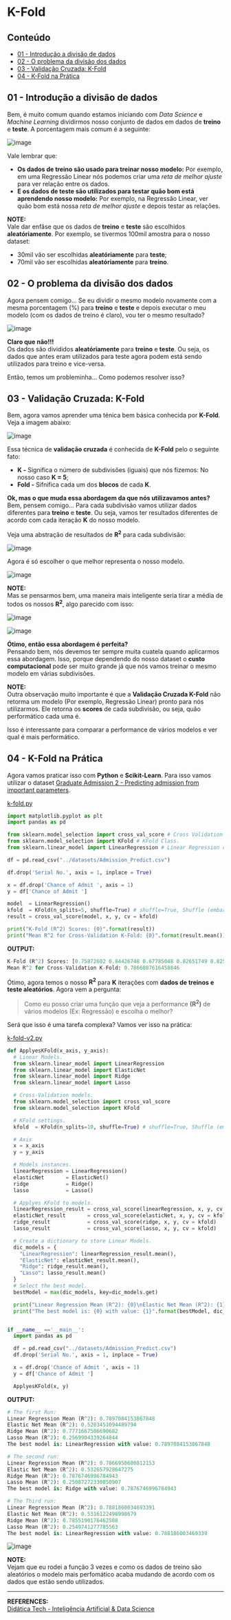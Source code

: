 # K-Fold

## Conteúdo

 - [01 - Introdução a divisão de dados](#01)
 - [02 - O problema da divisão dos dados](#02)
 - [03 - Validação Cruzada: K-Fold](#03)
 - [04 - K-Fold na Prática](#k-fold-in-practice)

<div id="01"></div>

## 01 - Introdução a divisão de dados

Bem, é muito comum quando estamos iniciando com *Data Science* e *Machine Learning* dividirmos nosso conjunto de dados em dados de **treino** e **teste**. A porcentagem mais comum é a seguinte:

![image](images/01.png)  

Vale lembrar que:

 - **Os dados de treino são usado para treinar nosso modelo:** Por exemplo, em uma Regressão Linear nós podemos criar uma *reta de melhor ajuste* para ver relação entre os dados.
 - **E os dados de teste são utilizados para testar quão bom está aprendendo nosso modelo:** Por exemplo, na Regressão Linear, ver quão bom está nossa *reta de melhor ajuste* e depois testar as relações.

**NOTE:**  
Vale dar enfâse que os dados de **treino** e **teste** são escolhidos **aleatóriamente**. Por exemplo, se tivermos 100mil amostra para o nosso dataset:

 - 30mil vão ser escolhidas **aleatóriamente** para **teste**;
 - 70mil vão ser escolhidas **aleatóriamente** para **treino**.

<div id="02"></div>

## 02 - O problema da divisão dos dados

Agora pensem comigo... Se eu dividir o mesmo modelo novamente com a mesma porcentagem (%) para **treino** e **teste** e depois executar o meu modelo (com os dados de treino é claro), vou ter o mesmo resultado?

![image](images/tenor.gif)  

**Claro que não!!!**  
Os dados são divididos **aleatóriamente** para **treino** e **teste**. Ou seja, os dados que antes eram utilizados para teste agora podem está sendo utilizados para treino e vice-versa.

Então, temos um probleminha... Como podemos resolver isso?

<div id="03"></div>

## 03 - Validação Cruzada: K-Fold

Bem, agora vamos aprender uma ténica bem básica conhecida por **K-Fold**. Veja a imagem abaixo:

![image](images/02.png)  

Essa técnica de **validação cruzada** é conhecida de **K-Fold** pelo o seguinte fato:

 - **K -** Significa o número de subdivisões (iguais) que nós fizemos: No nosso caso **K = 5**;
 - **Fold -** Sifnifica cada um dos **blocos** de cada **K**.

**Ok, mas o que muda essa abordagem da que nós utilizavamos antes?**  
Bem, pensem comigo... Para cada subdivisão vamos utilizar dados diferentes para **treino** e **teste**. Ou seja, vamos ter resultados diferentes de acordo com cada iteração **K** do nosso modelo.

Veja uma abstração de resultados de **R<sup>2</sup>** para cada subdivisão:

![image](images/03.png)  

Agora é só escolher o que melhor representa o nosso modelo.

![image](images/genius.gif)  

**NOTE:**  
Mas se pensarmos bem, uma maneira mais inteligente seria tirar a média de todos os nossos **R<sup>2</sup>**, algo parecido com isso:

![image](images/04.png)  

![image](images/genius.gif)  

**Ótimo, então essa abordagem é perfeita?**  
Pensando bem, nós devemos ter sempre muita cuatela quando aplicarmos essa abordagem. Isso, porque dependendo do nosso dataset o **custo computacional** pode ser muito grande já que nós vamos treinar o mesmo modelo em várias subdivisões.

**NOTE:**  
Outra observação muito importante é que a **Validação Cruzada K-Fold** não retorma um modelo (Por exemplo, Regressão Linear) pronto para nós utilizarmos. Ele retorna os **scores** de cada subdivisão, ou seja, quão performático cada uma é.

Isso é interessante para comparar a performance de vários modelos e ver qual é mais performático.

<div id="k-fold-in-practice"></div>

## 04 - K-Fold na Prática

Agora vamos praticar isso com **Python** e **Scikit-Learn**. Para isso vamos utilizar o dataset [Graduate Admission 2 - Predicting admission from important parameters](https://www.kaggle.com/mohansacharya/graduate-admissions).

[k-fold.py](src/k-fold.py)
```python
import matplotlib.pyplot as plt
import pandas as pd

from sklearn.model_selection import cross_val_score # Cross Validation Function.
from sklearn.model_selection import KFold # KFold Class.
from sklearn.linear_model import LinearRegression # Linear Regression class.

df = pd.read_csv("../datasets/Admission_Predict.csv")

df.drop('Serial No.', axis = 1, inplace = True)

x = df.drop('Chance of Admit ', axis = 1)
y = df['Chance of Admit ']

model  = LinearRegression()
kfold  = KFold(n_splits=5, shuffle=True) # shuffle=True, Shuffle (embaralhar) the data.
result = cross_val_score(model, x, y, cv = kfold)

print("K-Fold (R^2) Scores: {0}".format(result))
print("Mean R^2 for Cross-Validation K-Fold: {0}".format(result.mean()))
```

**OUTPUT:**  
```python
K-Fold (R^2) Scores: [0.75872602 0.84426748 0.67785048 0.82651749 0.82568233]
Mean R^2 for Cross-Validation K-Fold: 0.7866087616458846
```

Ótimo, agora temos o nosso **R<sup>2</sup>** para **K** iterações com **dados de treinos e teste aleatórios**. Agora vem a pergunta:

> Como eu posso criar uma função que veja a performance **(R<sup>2</sup>)** de vários modelos (Ex: Regressão) e escolha o melhor?

Será que isso é uma tarefa complexa? Vamos ver isso na prática:

[k-fold-v2.py](src/k-fold-v2.py)
```python
def ApplyesKFold(x_axis, y_axis):
  # Linear Models.
  from sklearn.linear_model import LinearRegression
  from sklearn.linear_model import ElasticNet
  from sklearn.linear_model import Ridge
  from sklearn.linear_model import Lasso

  # Cross-Validation models.
  from sklearn.model_selection import cross_val_score
  from sklearn.model_selection import KFold

  # KFold settings.
  kfold  = KFold(n_splits=10, shuffle=True) # shuffle=True, Shuffle (embaralhar) the data.

  # Axis
  x = x_axis
  y = y_axis

  # Models instances.
  linearRegression = LinearRegression()
  elasticNet       = ElasticNet()
  ridge            = Ridge()
  lasso            = Lasso()

  # Applyes KFold to models.
  linearRegression_result = cross_val_score(linearRegression, x, y, cv = kfold)
  elasticNet_result       = cross_val_score(elasticNet, x, y, cv = kfold)
  ridge_result            = cross_val_score(ridge, x, y, cv = kfold)
  lasso_result            = cross_val_score(lasso, x, y, cv = kfold)

  # Create a dictionary to store Linear Models.
  dic_models = {
    "LinearRegression": linearRegression_result.mean(),
    "ElasticNet": elasticNet_result.mean(),
    "Ridge": ridge_result.mean(),
    "Lasso": lasso_result.mean()
  }
  # Select the best model.
  bestModel = max(dic_models, key=dic_models.get)

  print("Linear Regression Mean (R^2): {0}\nElastic Net Mean (R^2): {1}\nRidge Mean (R^2): {2}\nLasso Mean (R^2): {3}".format(linearRegression_result.mean(), elasticNet_result.mean(), ridge_result.mean(), lasso_result.mean()))
  print("The best model is: {0} with value: {1}".format(bestModel, dic_models[bestModel]))


if __name__ =='__main__':
  import pandas as pd

  df = pd.read_csv("../datasets/Admission_Predict.csv")
  df.drop('Serial No.', axis = 1, inplace = True)

  x = df.drop('Chance of Admit ', axis = 1)
  y = df['Chance of Admit ']

  ApplyesKFold(x, y)
```

**OUTPUT:**  
```python
# The first Run:
Linear Regression Mean (R^2): 0.7897084153867848
Elastic Net Mean (R^2): 0.5203451094489794
Ridge Mean (R^2): 0.7771667506690682
Lasso Mean (R^2): 0.2569904339264844
The best model is: LinearRegression with value: 0.7897084153867848

# The second run:
Linear Regression Mean (R^2): 0.7866950600812153
Elastic Net Mean (R^2): 0.532657928647275
Ridge Mean (R^2): 0.7876746996784943
Lasso Mean (R^2): 0.25087272330850907
The best model is: Ridge with value: 0.7876746996784943

# The Third run:
Linear Regression Mean (R^2): 0.7881860034693391
Elastic Net Mean (R^2): 0.5316122498998679
Ridge Mean (R^2): 0.7855190176462508
Lasso Mean (R^2): 0.2549741277785563
The best model is: LinearRegression with value: 0.788186003469339
```

![image](images/ohmygod.gif)  

**NOTE:**  
Vejam que eu rodei a função 3 vezes e como os dados de treino são aleatórios o modelo mais perfomático acaba mudando de acordo com os dados que estão sendo utilizados.

---

**REFERENCES:**  
[Didática Tech - Inteligência Artificial & Data Science](https://didatica.tech/)  
